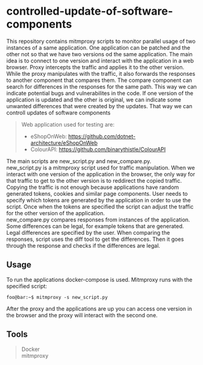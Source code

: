 # controlled-update-of-software-components

This repository contains mitmproxy scripts to monitor parallel usage of two instances of a same application. One application can be patched and the other not so that we have two versions od the same application. The main idea is to connect to one version and interact with the application in a web browser. Proxy intercepts the traffic and applies it to the other version. While the proxy manipulates with the traffic, it also forwards the responses to another component that compares them. The compare component can search for differences in the responses for the same path. This way we can indicate potential bugs and vulnerabilites in the code. If one version of the application is updated and the other is original, we can indicate some unwanted differences that were created by the updates. That way we can controll updates of software components

> Web application used for testing are:
>- eShopOnWeb: https://github.com/dotnet-architecture/eShopOnWeb
>- ColourAPI: https://github.com/binarythistle/ColourAPI 

The main scripts are new_script.py and new_compare.py.  
new_script.py is a mitmproxy script used for traffic manipulation. When we interact with one version of the application in the browser, the only way for that traffic to get to the other version is to reddirect the copied traffic. Copying the traffic is not enough because applications have random generated tokens, cookies and similar page components. User needs to specify which tokens are generated by the application in order to use the script. Once when the tokens are specified the script can adjust the traffic for the other version of the application.  
new_compare.py compares responses from instances of the application. Some differences can be legal, for example tokens that are generated. Legal differences are specified by the user. When comparing the responses, script uses the diff tool to get the differences. Then it goes through the response and checks if the differences are legal. 

## Usage

To run the applications docker-compose is used. Mitmproxy runs with the specified script:  
```console
foo@bar:~$ mitmproxy -s new_script.py
```
After the proxy and the applications are up you can access one version in the browser and the proxy will interact with the second one.

## Tools
> Docker  
> mitmproxy
